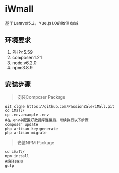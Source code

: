 # iWmall
基于Laravel5.2，Vue.js1.0的微信商城


## 环境要求
1. PHP≥5.59
2. composer:1.2.1
3. node:v6.2.0
4. npm:3.8.9


## 安装步骤
> 安装Composer Package
``` shell
git clone https://github.com/PassionZale/iMall.git
cd iMall/
cp .env.example .env
#在.env中配置好数据库连接后，继续执行以下步骤
composer update
php artisan key:generate
php artisan migrate
```

> 安装NPM Package
``` shell
cd iMall/
npm install
#编译sass
gulp
```